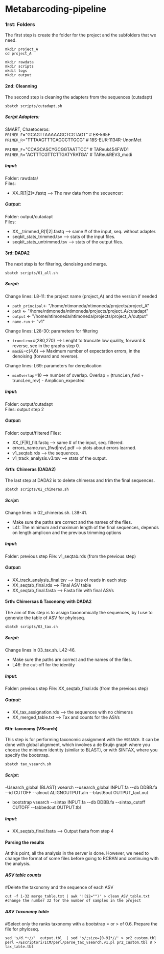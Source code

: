 # Metabarcoding-pipeline

### **1rst: Folders**

The first step is create the folder for the project and the subfolders that we need.
```console
mkdir project_A
cd project_A

mkdir rawdata
mkdir scripts
mkdit logs
mkdir output
```

#### **2nd: Cleanning**
The second step is cleaning the adapters from the sequences (cutadapt) </br>
```console
sbatch scripts/cutadapt.sh
```
##### Script Adapters:
SMART, Chaetoceros:</br>
`PRIMER_F`="GCAGTTAAAAAGCTCGTAGT" # EK-565F</br>
`PRIMER_R`="TTTAAGTTTCAGCCTTGCG" # 18S-EUK-1134R-UnonMet</br>

`PRIMER_F`="CCAGCASCYGCGGTAATTCC" # TAReuk454FWD1 </br>
`PRIMER_R`="ACTTTCGTTCTTGATYRATGA" # TAReukREV3_modi </br>

##### Input:
Folder: rawdata/ </br>
Files:</br>
- XX_R[1|2]*.fastq --> The raw data from the secuencer:

##### Output:
Folder: output/cutadapt </br>
Files: </br>
- XX__trimmed_R[1|2].fastq --> same # of the input, seq. without adapter. </br>
- seqkit_stats_trimmed.tsv --> stats of the input files. </br>
- seqkit_stats_untrimmed.tsv --> stats of the output files. </br>

#### **3rd: DADA2**
The next step is for filtering, denoising and merge.
```console
sbatch scripts/01_all.sh
```
##### Script:
Change lines: L8-11: the project name (project_A) and the version if needed
- `path_principal`<- "/home/ntimoneda/ntimoneda/projects/project_A"
- `path`     <- "/home/ntimoneda/ntimoneda/projects/project_A/cutadapt"
- `output`   <- "/home/ntimoneda/ntimoneda/projects/project_A/output"
- `name.run` <- "v1"

Change lines: L28-30: parameters for filtering
- `truncLen`=c(280,270) --> Lenght to truncate low quality, forward & reverse, see in the graphs step 0.
- `maxEE`=c(4,6) --> Maximum number of expectation errors, in the denoising (forward and reverse).

Change lines: L69: parameters for dereplication
- `minOverlap`=10 --> number of overlap. Overlap = (truncLen_fwd + truncLen_rev) - Amplicon_expected
##### Input:
Folder: output/cutadapt</br>
Files: output step 2
##### Output:
Folder: output/filtered
Files: </br>
- XX_[F|R]_filt.fastq --> same # of the input, seq. filtered. </br>
- errors_name.run_[fwd|rev].pdf --> plots about errors learned. </br>
- v1_seqtab.rds --> the sequences. </br>
- v1_track_analysis.v3.tsv --> stats of the output. </br>

#### **4rth: Chimeras (DADA2)**
The last step at DADA2 is to delete chimeras and trim the final sequences.</br>
```console
sbatch scripts/02_chimeras.sh
```
##### Script:
Change lines in 02_chimeras.sh. L38-41. 
- Make sure the paths are correct and the names of the files.
- L41: The minimum and maximum length of the final sequences, depends on length amplicon and the previous trimming options

##### Input:
Folder: previous step
File: v1_seqtab.rds (from the previous step)
##### Output:
- XX_track_analysis_final.tsv --> loss of reads in each step
- XX_seqtab_final.rds --> Final ASV table
- XX_seqtab_final.fasta --> Fasta file with final ASVs

#### **5rth: Chimersas & Taxonomy with DADA2**
The aim of this step is to assign taxonomically the sequences, by I use to generate the table of ASV for phyloseq.

```console
sbatch scripts/03_tax.sh
```
##### Script:
Change lines in 03_tax.sh. L42-46. 
- Make sure the paths are correct and the names of the files.
- L46: the cut-off for the identity
 
##### Input:
Folder: previous step
File: XX_seqtab_final.rds (from the previous step)
##### Output:
- XX_tax_assignation.rds --> the sequences with no chimeras
- XX_merged_table.txt --> Tax and counts for the ASVs

#### **6th: taxonomy (VSearch)**

This step is for performing taxonomic assignment with the `VSEARCH`. It can be done with global alignment, which involves a de Bruijn graph where you choose the minimum identity (similar to BLAST), or with SINTAX, where you specify the bootstrap.
```console
sbatch tax_vsearch.sh
```
##### Script:
-Usearch_global (BLAST)
vsearch --usearch_global INPUT.fa --db DDBB.fa  --id CUTOFF  --alnout ALIGNOUTPUT.aln --blast6out OUTPUT_taxt.out
- bootstrap
vsearch --sintax INPUT.fa --db  DDBB.fa --sintax_cutoff CUTOFF --tabbedout OUTPUT.tbl                                                              

##### Input:
- XX_seqtab_final.fasta --> Output fasta from step 4

#### **Parsing the results**
At this point, all the analysis in the server is done. However, we need to change the format of some files before going to RCRAN and continuing with the analysis.
##### ASV table counts
#Delete the taxonomy and the sequence of each ASV
```console
cut -f 1-32 merge_table.txt | awk '!($2="")' > clean_ASV_table.txt
#change the number 32 for the number of samples in the project
```
##### ASV Taxonomy table
#Select only the ranks taxonomy with a bootstrap = or > of  0.6. Prepare the file for phyloseq.
```console
sed 's/d.*+//'  output.tbl  | sed 's/;size=[0-9]*//' > pr2_custom.tbl
perl ~/Escriptori/ICM/perl/parse_tax_vsearch.v1.pl pr2_custom.tbl 8 > tax_table.tbl
```

